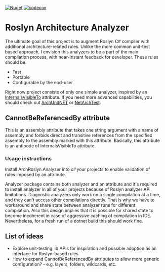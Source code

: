 [![Nuget](https://img.shields.io/nuget/v/ArchRoslyn.Analyzers)](https://www.nuget.org/packages/ArchRoslyn.Analyzers)
[![codecov](https://codecov.io/gh/gbtb/RoslynArchitectureAnalyzer/branch/master/graph/badge.svg?token=SP9HHTRPE7)](https://codecov.io/gh/gbtb/RoslynArchitectureAnalyzer)

# Roslyn Architecture Analyzer

The ultimate goal of this project is to augment Roslyn C# compiler with additional architecture-related rules. Unlike the more common unit-test based approach, I envision this analyzers to be a part of the main compilation process, with near-instant feedback for developer.
These rules should be:
* Fast
* Portable
* Configurable by the end-user

Right now project consists of only one simple analyzer, inspired by an [InternalsVisibleTo](https://docs.microsoft.com/en-us/dotnet/api/system.runtime.compilerservices.internalsvisibletoattribute?view=net-6.0) attribute.
If you need more advanced capabilities, you should check out [ArchUnitNET](https://github.com/TNG/ArchUnitNET) or [NetArchTest](https://github.com/BenMorris/NetArchTest).

## CannotBeReferencedBy attribute

This is an assembly attribute that takes one string argument with a name of assembly and forbids direct and transitive references from the specified assembly to the assembly marked with this attribute.
Basically, this attribute is an antipode of InternalsVisibleTo attribute.

### Usage instructions
Install ArchRoslyn.Analyzer into *all* your projects to enable validation of rules imposed by an attribute.  

Analyzer package contains both analyzer and an attribute and it's required to install analyzer in all of your projects because of Roslyn analyzer API limitations.
Diagnostic analyzers only work on a single compilation at a time, and they can't access other compilations directly.
That is why we have to workaround and share state between analyzer runs for different compilation.
Also this design implies that it is possible for shared state to become incoherent in case of aggressive caching of compilation in IDE.
Nevertheless, for a fresh run of a dotnet build this should work fine.

## List of ideas
* Explore unit-testing lib APIs for inspiration and possible adoption as an interface for Roslyn-based rules.
* How to expand CannotBeReferencedBy attributes to allow more generic configuration? - e.g. layers, folders, wildcards, etc.
